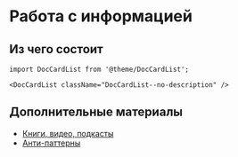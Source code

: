 # Работа с информацией

## Из чего состоит

```mdx-code-block
import DocCardList from '@theme/DocCardList';

<DocCardList className="DocCardList--no-description" />
```

## Дополнительные материалы
* [Книги, видео, подкасты](/docs/profession/good-to-know)
* [Анти-паттерны](/docs/profession/antipatterns)
